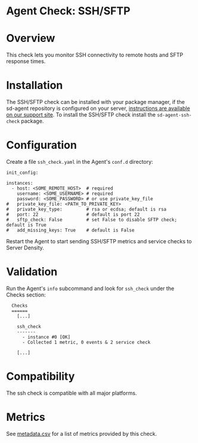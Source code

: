 # Agent Check: SSH/SFTP

# Overview

This check lets you monitor SSH connectivity to remote hosts and SFTP response times.

# Installation

The SSH/SFTP check can be installed with your package manager, if the sd-agent repository is configured on your server, [instructions are available on our support site](https://support.serverdensity.com/hc/en-us/search?query=ssh+sftp). To install the SSH/SFTP check install the `sd-agent-ssh-check` package.

# Configuration

Create a file `ssh_check.yaml` in the Agent's `conf.d` directory:

```
init_config:

instances:
  - host: <SOME_REMOTE_HOST>  # required
    username: <SOME_USERNAME> # required
    password: <SOME_PASSWORD> # or use private_key_file
#   private_key_file: <PATH_TO_PRIVATE_KEY>
#   private_key_type:         # rsa or ecdsa; default is rsa
#   port: 22                  # default is port 22
#   sftp_check: False         # set False to disable SFTP check; default is True
#   add_missing_keys: True    # default is False
```

Restart the Agent to start sending SSH/SFTP metrics and service checks to Server Density.

# Validation

Run the Agent's `info` subcommand and look for `ssh_check` under the Checks section:

```
  Checks
  ======
    [...]

    ssh_check
    -------
      - instance #0 [OK]
      - Collected 1 metric, 0 events & 2 service check

    [...]
```

# Compatibility

The ssh check is compatible with all major platforms.

# Metrics

See [metadata.csv](metadata.csv) for a list of metrics provided by this check.

